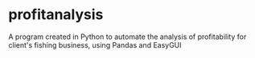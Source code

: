 # profitanalysis
A program created in Python to automate the analysis of profitability for client's fishing business, using Pandas and EasyGUI
